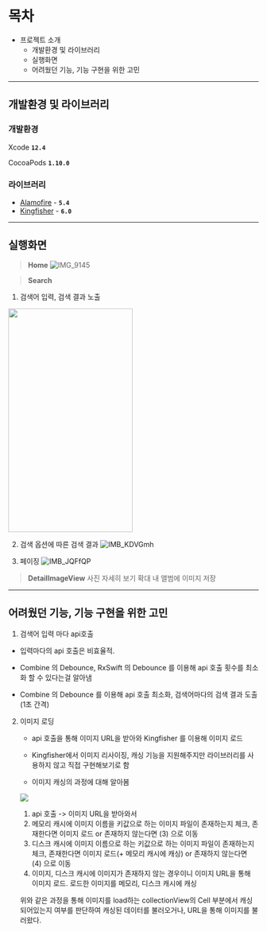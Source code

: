 # 목차
- 프로젝트 소개
    - 개발환경 및 라이브러리
    - 실행화면
    - 어려웠던 기능, 기능 구현을 위한 고민
    
---

## 개발환경 및 라이브러리
### 개발환경

Xcode **`12.4`**

CocoaPods **`1.10.0`**

### 라이브러리

- [Alamofire](https://github.com/Alamofire/Alamofire) - **`5.4`**
- [Kingfisher](https://github.com/onevcat/Kingfisher) - **`6.0`**

---

## 실행화면

>**Home**
![IMG_9145](https://user-images.githubusercontent.com/55231029/128599647-66395c6d-17be-4ff4-a8c6-1d9708c9e681.PNG)

<!-- <p><img src="https://user-images.githubusercontent.com/55231029/128600129-0a1ecf02-be98-4b36-8c0d-e8e2583639b6.GIF" width="250" height="450">
<img src="https://user-images.githubusercontent.com/55231029/120976181-0d385f80-c7ad-11eb-9b11-bb698cfa5d05.PNG" width="250" height="450"></p>
 -->

>**Search**
1. 검색어 입력, 검색 결과 노출
<p><img src="https://user-images.githubusercontent.com/55231029/128600129-0a1ecf02-be98-4b36-8c0d-e8e2583639b6.GIF" width="250" height="450"></p>

2. 검색 옵션에 따른 검색 결과
![IMB_KDVGmh](https://user-images.githubusercontent.com/55231029/128600230-49b7d7fc-34f7-4e05-9f21-a7b8eae41ed0.GIF)

3. 페이징 
![IMB_JQFfQP](https://user-images.githubusercontent.com/55231029/128600218-c1136c85-2a18-458a-8769-42e3eee0be29.GIF)


>**DetailImageView**
사진 자세히 보기
확대
내 앨범에 이미지 저장



---


## 어려웠던 기능, 기능 구현을 위한 고민

1. 검색어 입력 마다 api호출 

- 입력마다의 api 호출은 비효율적. 

- Combine 의 Debounce, RxSwift 의 Debounce 를 이용해 api 호출 횟수를 최소화 할 수 있다는걸 알아냄

- Combine 의 Debounce 를 이용해 api 호출 최소화, 검색어마다의 검색 결과 도출(1초 간격)

2. 이미지 로딩

	- api 호출을 통해 이미지 URL을 받아와 Kingfisher 를 이용해 이미지 로드
    
	- Kingfisher에서 이미지 리사이징, 캐싱 기능을 지원해주지만 라이브러리를 사용하지 않고 직접 구현해보기로 함
    
	- 이미지 캐싱의 과정에 대해 알아봄
	
    ![](https://images.velog.io/images/tnddls2ek/post/94803536-e77a-4b0d-ba17-7dda430b9634/image.png)
    
	1. api 호출 -> 이미지 URL을 받아와서
    2. 메모리 캐시에 이미지 이름을 키값으로 하는 이미지 파일이 존재하는지 체크, 존재한다면 이미지 로드  or 존재하지 않는다면 (3) 으로 이동
    3. 디스크 캐시에 이미지 이름으로 하는 키값으로 하는 이미지 파일이 존재하는지 체크, 존재한다면 이미지 로드(+ 메모리 캐시에 캐싱) or 존재하지 않는다면 (4) 으로 이동
    4. 이미지, 디스크 캐시에 이미지가 존재하지 않는 경우이니 이미지 URL을 통해 이미지 로드. 로드한 이미지를 메모리, 디스크 캐시에 캐싱
    
    위와 같은 과정을 통해 이미지를 load하는 collectionView의 Cell 부분에서 캐싱되어있는지 여부를 판단하여 캐싱된 데이터를 불러오거나, URL을 통해 이미지를 불러왔다.

